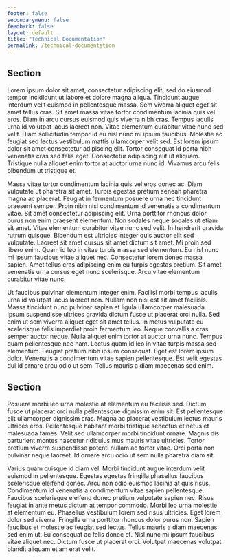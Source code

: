 ```yaml
---
footer: false
secondarymenu: false
feedback: false
layout: default
title: "Technical Documentation"
permalink: /technical-documentation
---
```

## Section 
Lorem ipsum dolor sit amet, consectetur adipiscing elit, sed do eiusmod tempor incididunt ut labore et dolore magna aliqua. Tincidunt augue interdum velit euismod in pellentesque massa. Sem viverra aliquet eget sit amet tellus cras. Sit amet massa vitae tortor condimentum lacinia quis vel eros. Diam in arcu cursus euismod quis viverra nibh cras. Tempus iaculis urna id volutpat lacus laoreet non. Vitae elementum curabitur vitae nunc sed velit. Diam sollicitudin tempor id eu nisl nunc mi ipsum faucibus. Molestie ac feugiat sed lectus vestibulum mattis ullamcorper velit sed. Est lorem ipsum dolor sit amet consectetur adipiscing elit. Tortor consequat id porta nibh venenatis cras sed felis eget. Consectetur adipiscing elit ut aliquam. Tristique nulla aliquet enim tortor at auctor urna nunc id. Vivamus arcu felis bibendum ut tristique et.

Massa vitae tortor condimentum lacinia quis vel eros donec ac. Diam vulputate ut pharetra sit amet. Turpis egestas pretium aenean pharetra magna ac placerat. Feugiat in fermentum posuere urna nec tincidunt praesent semper. Proin nibh nisl condimentum id venenatis a condimentum vitae. Sit amet consectetur adipiscing elit. Urna porttitor rhoncus dolor purus non enim praesent elementum. Non sodales neque sodales ut etiam sit amet. Vitae elementum curabitur vitae nunc sed velit. In hendrerit gravida rutrum quisque. Bibendum est ultricies integer quis auctor elit sed vulputate. Laoreet sit amet cursus sit amet dictum sit amet. Mi proin sed libero enim. Quam id leo in vitae turpis massa sed elementum. Eu nisl nunc mi ipsum faucibus vitae aliquet nec. Consectetur lorem donec massa sapien. Amet tellus cras adipiscing enim eu turpis egestas pretium. Sit amet venenatis urna cursus eget nunc scelerisque. Arcu vitae elementum curabitur vitae nunc.

Ut faucibus pulvinar elementum integer enim. Facilisi morbi tempus iaculis urna id volutpat lacus laoreet non. Nullam non nisi est sit amet facilisis. Massa tincidunt nunc pulvinar sapien et ligula ullamcorper malesuada. Ipsum suspendisse ultrices gravida dictum fusce ut placerat orci nulla. Sed enim ut sem viverra aliquet eget sit amet tellus. In metus vulputate eu scelerisque felis imperdiet proin fermentum leo. Neque convallis a cras semper auctor neque. Nulla aliquet enim tortor at auctor urna nunc. Tempus quam pellentesque nec nam. Lectus quam id leo in vitae turpis massa sed elementum. Feugiat pretium nibh ipsum consequat. Eget est lorem ipsum dolor. Venenatis a condimentum vitae sapien pellentesque. Est velit egestas dui id ornare arcu odio ut sem. Tellus mauris a diam maecenas sed enim.

## Section
Posuere morbi leo urna molestie at elementum eu facilisis sed. Dictum fusce ut placerat orci nulla pellentesque dignissim enim sit. Est pellentesque elit ullamcorper dignissim cras. Magna ac placerat vestibulum lectus mauris ultrices eros. Pellentesque habitant morbi tristique senectus et netus et malesuada fames. Velit sed ullamcorper morbi tincidunt ornare. Magnis dis parturient montes nascetur ridiculus mus mauris vitae ultricies. Tortor pretium viverra suspendisse potenti nullam ac tortor vitae. Orci porta non pulvinar neque laoreet. Id ornare arcu odio ut sem nulla pharetra diam sit.

Varius quam quisque id diam vel. Morbi tincidunt augue interdum velit euismod in pellentesque. Egestas egestas fringilla phasellus faucibus scelerisque eleifend donec. Arcu non odio euismod lacinia at quis risus. Condimentum id venenatis a condimentum vitae sapien pellentesque. Faucibus scelerisque eleifend donec pretium vulputate sapien nec. Risus feugiat in ante metus dictum at tempor commodo. Morbi leo urna molestie at elementum eu. Phasellus vestibulum lorem sed risus ultricies. Eget lorem dolor sed viverra. Fringilla urna porttitor rhoncus dolor purus non. Sapien faucibus et molestie ac feugiat sed lectus. Tellus mauris a diam maecenas sed enim ut. Eu consequat ac felis donec et. Nisl nunc mi ipsum faucibus vitae aliquet nec. Dictum fusce ut placerat orci. Volutpat maecenas volutpat blandit aliquam etiam erat velit.

